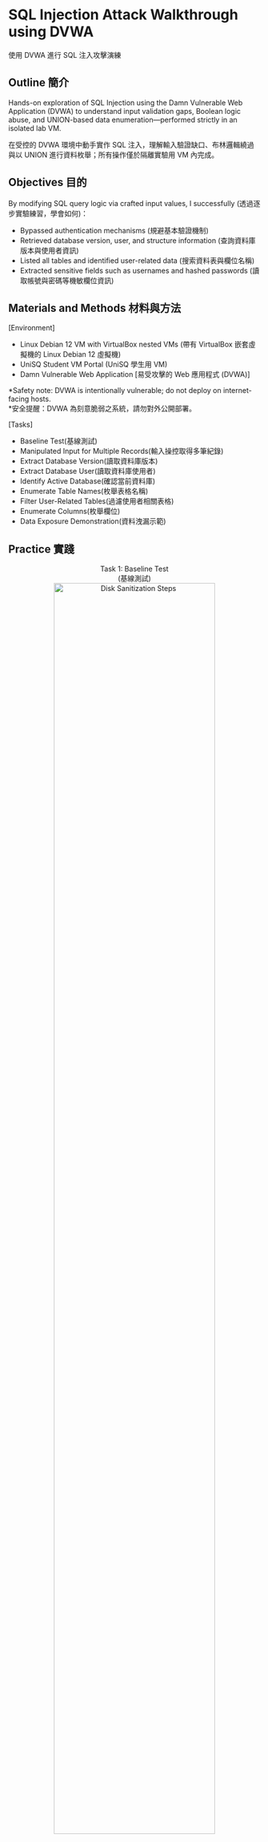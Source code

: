 # SQL Injection Attack Walkthrough using DVWA

使用 DVWA 進行 SQL 注入攻擊演練

<h2>Outline 簡介</h2>

Hands-on exploration of SQL Injection using the Damn Vulnerable Web Application (DVWA) to understand input validation gaps, Boolean logic abuse, and UNION-based data enumeration—performed strictly in an isolated lab VM.

在受控的 DVWA 環境中動手實作 SQL 注入，理解輸入驗證缺口、布林邏輯繞過與以 UNION 進行資料枚舉；所有操作僅於隔離實驗用 VM 內完成。

<h2>Objectives 目的</h2>

By modifying SQL query logic via crafted input values, I successfully (透過逐步實驗練習，學會如何)：
* Bypassed authentication mechanisms (規避基本驗證機制)</b>
* Retrieved database version, user, and structure information (查詢資料庫版本與使用者資訊)</b> 
* Listed all tables and identified user-related data (搜索資料表與欄位名稱)</b> 
* Extracted sensitive fields such as usernames and hashed passwords (讀取帳號與密碼等機敏欄位資訊)</b>


<h2>Materials and Methods 材料與方法</h2>

[Environment]
* Linux Debian 12 VM with VirtualBox nested VMs (帶有 VirtualBox 嵌套虛擬機的 Linux Debian 12 虛擬機)</b> 
* UniSQ Student VM Portal (UniSQ 學生用 VM)</b>
* Damn Vulnerable Web Application [易受攻擊的 Web 應用程式 (DVWA)]</b>

*Safety note: DVWA is intentionally vulnerable; do not deploy on internet-facing hosts.
<br/>*安全提醒：DVWA 為刻意脆弱之系統，請勿對外公開部署。

[Tasks]
* Baseline Test(基線測試)</b>
* Manipulated Input for Multiple Records(輸入操控取得多筆紀錄)</b>
* Extract Database Version(讀取資料庫版本)</b>
* Extract Database User(讀取資料庫使用者)</b>
* Identify Active Database(確認當前資料庫)</b>
* Enumerate Table Names(枚舉表格名稱)</b>
* Filter User-Related Tables(過濾使用者相關表格)</b>
* Enumerate Columns(枚舉欄位)</b>
* Data Exposure Demonstration(資料洩漏示範)</b>


<h2>Practice 實踐</h2>

<p align="center">
Task 1: Baseline Test<br/>(基線測試) <br/>
<img src="https://i.imgur.com/InVX6Db.jpeg" height="80%" width="80%" alt="Disk Sanitization Steps"/>
<br />
* Confirms that input directly affects the backend query.(確認輸入內容會直接參與後端查詢)</b>
<br/>
<br />
Task 2: Manipulated Input for Multiple Records<br/>(輸入操控取得多筆紀錄) <br/>
<img src="https://i.imgur.com/mEu8Dnf.jpeg" height="80%" width="80%" alt="Disk Sanitization Steps"/>
<br />
* Indicates lack of input validation. (顯示後端查詢缺乏輸入驗證)</b>
<br/>
<br />
Task 3: Extract Database Version<br/>(讀取資料庫版本) <br/>
<img src="https://i.imgur.com/DlyOOx7.jpeg" height="80%" width="80%" alt="Disk Sanitization Steps"/>
<br />
* Proves that system-level information can be exposed. (證實能以 UNION 技術讀取系統層級資訊)</b>
<br/>
<br />
Task 4: Extract Database User<br/>(讀取資料庫使用者) <br/>
<img src="https://i.imgur.com/q5iRFJz.jpeg" height="80%" width="80%" alt="Disk Sanitization Steps"/>
<br />
* Reveals which account the application uses for DB access. (揭露應用程式連線所使用的 DB 帳號)</b>
<br/>
<br />
Task 5: Identify Active Database<br/>(確認當前資料庫) <br/>
<img src="https://i.imgur.com/dZJcibk.jpeg" height="80%" width="80%" alt="Disk Sanitization Steps"/>
<br />
* Helps in structuring further enumeration. (協助後續資料庫結構探索)</b>
<br/> 
<br />
Task 6: Enumerate Table Names<br/>(枚舉表格名稱) <br/>
<img src="https://i.imgur.com/vlCWr5J.jpeg" height="80%" width="80%" alt="Disk Sanitization Steps"/>
<br />
* Confirms metadata exposure. (證實中繼資料可被揭露)</b>
<br/>
<br />
Task 7: Filter User-Related Tables<br/>(過濾使用者相關表格) <br/>
<img src="https://i.imgur.com/KwvK4HX.jpeg" height="80%" width="80%" alt="Disk Sanitization Steps"/>
<br />
* Pattern search identifies sensitive structures. (透過模式比對鎖定敏感表格)</b>
<br/>
<br />
Task 8: Enumerate Columns<br/>(枚舉欄位) <br/>
<img src="https://i.imgur.com/rTwtHs4.jpeg" height="80%" width="80%" alt="Disk Sanitization Steps"/>
<br />
* Reveals schema design of target table. (揭露目標表格的欄位設計)</b>
<br/>
<br />
Task 9: Data Exposure Demonstration<br/>(資料洩漏示範) <br/>
<img src="https://i.imgur.com/XdTuhdB.jpeg" height="80%" width="80%" alt="Disk Sanitization Steps"/>
<br />
* Confirms real-world risk of SQL Injection. (證實 SQLi 對敏感資料的實際危害)</b>
<br/>


<h2>Results 成果展示</h2>

Successfully demonstrated how SQL Injection can escalate from retrieving a single record to exposing complete database structures and sensitive user information in DVWA under Low Security settings. The project highlights both the technical risks of insecure coding practices and the importance of systematic defense measures such as input validation and parameterized queries.

本專題成功展示了 SQL 注入在 DVWA 低安全等級下，如何從單筆查詢逐步升級到完整資料庫結構與敏感使用者資料的洩漏。此實作凸顯了不安全編碼的技術風險，以及輸入驗證與參數化查詢等系統性防禦措施的重要性。


<h2>Reference 參考</h2>

[UniSQ] [CSC8520 - Securing Networks](https://handbook-guide.unisq.edu.au/course/2025/CSC8520)
